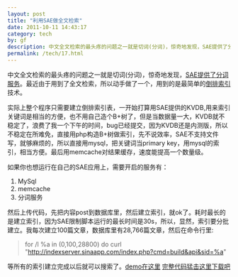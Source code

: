 ```yaml
---
layout: post
title: "利用SAE做全文检索"
date: 2011-10-11 14:43:17
category: tech
by: gf
description: 中文全文检索的最头疼的问题之一就是切词(分词)，惊奇地发现，SAE提供了分词服务。最近由于用到了全文检索，所以动手做了一个，用到的是最简单的倒排索引技术。实际上整个程序只需
permalink: /tech/17.html
---
```

中文全文检索的最头疼的问题之一就是切词(分词)，惊奇地发现，[SAE提供了分词服务][SAE]。最近由于用到了全文检索，所以动手做了一个，用到的是最简单的[倒排索引][Link 1]技术。

实际上整个程序只需要建立倒排索引表，一开始打算用SAE提供的KVDB,用来索引关键词是相当的方便，也不用自己造个B+树了，但是当数据量一大，KVDB就不稳定了，浪费了我一个下午的时间，bug已经提交，因为KVDB还是内测版，所以不稳定在所难免，直接用php构造B+树做索引，先不说效率，SAE不支持文件写，就够麻烦的，所以直接用mysql，把关键词当primary key，用mysql的索引，相当方便。最后用memcache对结果缓存，速度能提高一个数量级。

如果你也想运行在自己的SAE应用上，需要开启的服务有：

1.  MySql
2.  memcache
3.  分词服务

然后上传代码，先把内容post到数据库里，然后建立索引，就ok了。耗时最长的是建立索引，因为SAE限制脚本运行的最长时间是30s，所以，显然，索引要分批建立。我每次建立100篇文章，数据库里有28,766篇文章，然后在命令行里:

> for /l %a in (0,100,28800) do curl "http://indexserver.sinaapp.com/index.php?cmd=build&api&sid=%a"

等所有的索引建立完成以后就可以搜索了。[demo在这里][demo] [完整代码猛击这里下载吧][Link 2]


[SAE]: http://sae.sina.com.cn/?m=seg
[Link 1]: http://zh.wikipedia.org/zh/%E5%80%92%E6%8E%92%E7%B4%A2%E5%BC%95
[demo]: http://indexserver.sinaapp.com/
[Link 2]: http://gfzj-wordpress.stor.sinaapp.com/uploads/2011/10/indexserver.zip
